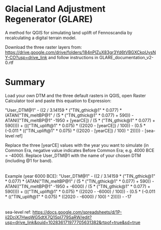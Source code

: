 # Glacial Land Adjustment Regenerator (GLARE)
A method for QGIS for simulating land uplift of Fennoscandia by recalculating a digital terrain model.

Download the three raster layers from: https://drive.google.com/drive/folders/184nPIZuX83gr3Yd6tVBGXCkpUysNY-CO?usp=drive_link
and follow instructions in GLARE_documentation_v2-0.rtf

# Summary
Load your own DTM and the three default rasters in QGIS, open Raster Calculator tool and paste this equation to Expression:

"User_DTM@1" - ((2 / 3.14159 * ("TIN_gthick@1" * 0.077) * (ATAN("TIN_meltBP@1" / (5 * ("TIN_gthick@1" * 0.077) + 590)) - ATAN(("TIN_meltBP@1" -1950 + [yearCE]) / (5 * ("TIN_gthick@1" * 0.077) + 590)))) + ((("TIN_uplift@1" * 0.075) * ((2020 - [yearCE]) / 100)) - (0.5 * (-0.011 * (("TIN_uplift@1" * 0.075) * ((2020 - [yearCE]) / 100) ^ 2))))) - [sea-level ref]

Replace the three [yearCE] values with the year you want to simulate (in Common Era, negative value indicates Before Common Era; e.g. 4000 BCE = -4000).
Replace User_DTM@1 with the name of your chosen DTM (including @1 for band).
<br>
<br>
<br>
Example (year 6000 BCE):
"User_DTM@1" - ((2 / 3.14159 * ("TIN_gthick@1" * 0.077) * (ATAN("TIN_meltBP@1" / (5 * ("TIN_gthick@1" * 0.077) + 590)) - ATAN(("TIN_meltBP@1" -1950 + -6000) / (5 * ("TIN_gthick@1" * 0.077) + 590)))) + ((("TIN_uplift@1" * 0.075) * ((2020 - -6000) / 100)) - (0.5 * (-0.011 * (("TIN_uplift@1" * 0.075) * ((2020 - -6000) / 100) ^ 2))))) - -17
<br>
<br>
<br>
sea-level ref: https://docs.google.com/spreadsheets/d/1P-ij2DcjX7HwqWG5dtX7Q1SpI779SaRW/edit?usp=drive_link&ouid=102836171977705631382&rtpof=true&sd=true
